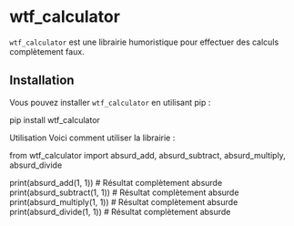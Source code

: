 # wtf_calculator

`wtf_calculator` est une librairie humoristique pour effectuer des calculs complètement faux.

## Installation

Vous pouvez installer `wtf_calculator` en utilisant pip :

pip install wtf_calculator

Utilisation
Voici comment utiliser la librairie :

from wtf_calculator import absurd_add, absurd_subtract, absurd_multiply, absurd_divide

print(absurd_add(1, 1))         # Résultat complètement absurde
print(absurd_subtract(1, 1))    # Résultat complètement absurde
print(absurd_multiply(1, 1))    # Résultat complètement absurde
print(absurd_divide(1, 1))      # Résultat complètement absurde